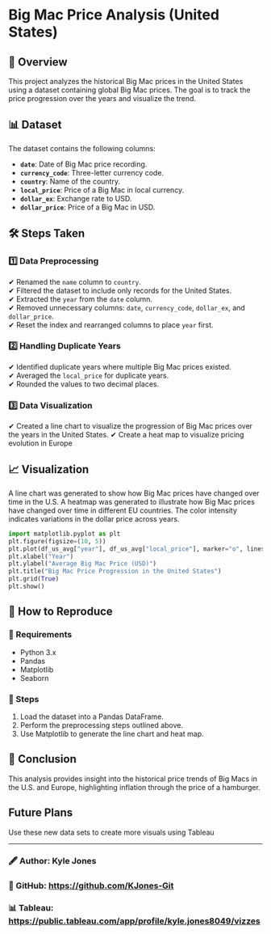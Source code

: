 # Big Mac Price Analysis (United States)

## 📌 Overview
This project analyzes the historical Big Mac prices in the United States using a dataset containing global Big Mac prices. The goal is to track the price progression over the years and visualize the trend.

## 📊 Dataset
The dataset contains the following columns:
- **`date`**: Date of Big Mac price recording.
- **`currency_code`**: Three-letter currency code.
- **`country`**: Name of the country.
- **`local_price`**: Price of a Big Mac in local currency.
- **`dollar_ex`**: Exchange rate to USD.
- **`dollar_price`**: Price of a Big Mac in USD.

## 🛠 Steps Taken

### 1️⃣ Data Preprocessing
✔ Renamed the `name` column to `country`.  
✔ Filtered the dataset to include only records for the United States.  
✔ Extracted the `year` from the `date` column.  
✔ Removed unnecessary columns: `date`, `currency_code`, `dollar_ex`, and `dollar_price`.  
✔ Reset the index and rearranged columns to place `year` first.  

### 2️⃣ Handling Duplicate Years
✔ Identified duplicate years where multiple Big Mac prices existed.  
✔ Averaged the `local_price` for duplicate years.  
✔ Rounded the values to two decimal places.  

### 3️⃣ Data Visualization
✔ Created a line chart to visualize the progression of Big Mac prices over the years in the United States. 
✔ Create a heat map to visualize pricing evolution in Europe 

## 📈 Visualization
A line chart was generated to show how Big Mac prices have changed over time in the U.S.
A heatmap was generated to illustrate how Big Mac prices have changed over time in different EU countries. The color intensity indicates variations in the dollar price across years.

```python
import matplotlib.pyplot as plt
plt.figure(figsize=(10, 5))
plt.plot(df_us_avg["year"], df_us_avg["local_price"], marker="o", linestyle="-", color="b")
plt.xlabel("Year")
plt.ylabel("Average Big Mac Price (USD)")
plt.title("Big Mac Price Progression in the United States")
plt.grid(True)
plt.show()
```

## 🚀 How to Reproduce
### 🔧 Requirements
- Python 3.x
- Pandas
- Matplotlib
- Seaborn

### 📝 Steps
1. Load the dataset into a Pandas DataFrame.
2. Perform the preprocessing steps outlined above.
3. Use Matplotlib to generate the line chart and heat map.

## 📢 Conclusion
This analysis provides insight into the historical price trends of Big Macs in the U.S. and Europe, highlighting inflation through the price of a hamburger.

## Future Plans
Use these new data sets to create more visuals using Tableau

---
### 🖋 Author: Kyle Jones
### 📝 GitHub: https://github.com/KJones-Git
### 📊 Tableau: https://public.tableau.com/app/profile/kyle.jones8049/vizzes
